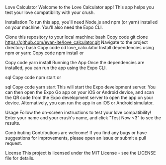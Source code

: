 Love Calculator
Welcome to the Love Calculator app! This app helps you test your love compatibility with your crush.

Installation
To run this app, you'll need Node.js and npm (or yarn) installed on your machine. You'll also need the Expo CLI.

Clone this repository to your local machine:
bash
Copy code
git clone https://github.com/evan-ite/love_calculator.git
Navigate to the project directory:
bash
Copy code
cd love_calculator
Install dependencies using npm or yarn:
Copy code
npm install
or

Copy code
yarn install
Running the App
Once the dependencies are installed, you can run the app using the Expo CLI.

sql
Copy code
npm start
or

sql
Copy code
yarn start
This will start the Expo development server. You can then open the Expo Go app on your iOS or Android device, and scan the QR code from the Expo development server to open the app on your device. Alternatively, you can run the app in an iOS or Android simulator.

Usage
Follow the on-screen instructions to test your love compatibility! Enter your name and your crush's name, and click "Test Now <3" to see the results.

Contributing
Contributions are welcome! If you find any bugs or have suggestions for improvements, please open an issue or submit a pull request.

License
This project is licensed under the MIT License - see the LICENSE file for details.

